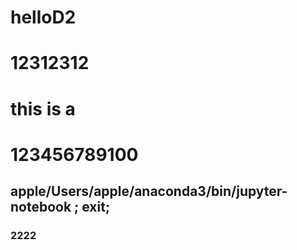 # helloD2

# 12312312

# this is a

# 123456789100

## apple/Users/apple/anaconda3/bin/jupyter-notebook ; exit;

### 2222
